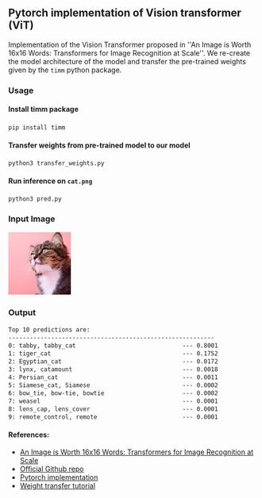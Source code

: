 ## Pytorch implementation of Vision transformer (ViT)

Implementation of the Vision Transformer proposed in ''An Image is Worth 16x16 Words: Transformers for Image Recognition at Scale''. We re-create the model architecture of the model and transfer the pre-trained weights given by the ``timm`` python package. 

### Usage
#### Install timm package
``
pip install timm
``

#### Transfer weights from pre-trained model to our model
``
python3 transfer_weights.py
``
#### Run inference on ``cat.png``
``
python3 pred.py
``

### Input Image


<img src="cat.png" style="width:25%">



### Output
```console
Top 10 predictions are: 
----------------------------------------------------------
0: tabby, tabby_cat                              --- 0.8001
1: tiger_cat                                     --- 0.1752
2: Egyptian_cat                                  --- 0.0172
3: lynx, catamount                               --- 0.0018
4: Persian_cat                                   --- 0.0011
5: Siamese_cat, Siamese                          --- 0.0002
6: bow_tie, bow-tie, bowtie                      --- 0.0002
7: weasel                                        --- 0.0001
8: lens_cap, lens_cover                          --- 0.0001
9: remote_control, remote                        --- 0.0001
```



























#### References:
- [An Image is Worth 16x16 Words: Transformers for Image Recognition at Scale](https://arxiv.org/abs/2010.11929)
- [Official Github repo](https://github.com/google-research/vision_transformer)
- [Pytorch implementation](https://github.com/lucidrains/vit-pytorch)
- [Weight transfer tutorial](https://www.youtube.com/watch?v=ovB0ddFtzzA&t=142s&ab_channel=mildlyoverfitted)
